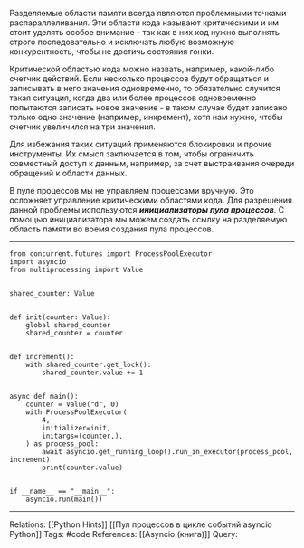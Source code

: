 Разделяемые области памяти всегда являются проблемными точками распараллеливания. Эти области кода называют критическими и им стоит уделять особое внимание - так как в них код нужно выполнять строго последовательно и исключать любую возможную конкурентность, чтобы не достичь состояния гонки. 

Критической областью кода можно назвать, например, какой-либо счетчик действий. Если несколько процессов будут обращаться и записывать в него значения одновременно, то обязательно случится такая ситуация, когда два или более процессов одновременно попытаются записать новое значение - в таком случае будет записано только одно значение (например, инкремент), хотя нам нужно, чтобы счетчик увеличился на три значения. 

Для избежания таких ситуаций применяются блокировки и прочие инструменты. Их смысл заключается в том, чтобы ограничить совместный доступ к данным, например, за счет выстраивания очереди обращений к области данных. 

В пуле процессов мы не управляем процессами вручную. Это осложняет управление критическими областями кода. Для разрешения данной проблемы используются ***инициализаторы пула процессов***. С помощью инициализатора мы можем создать ссылку на разделяемую область памяти во время создания пула процессов. 

___
```
from concurrent.futures import ProcessPoolExecutor
import asyncio
from multiprocessing import Value


shared_counter: Value


def init(counter: Value):
    global shared_counter
    shared_counter = counter


def increment():
    with shared_counter.get_lock():
        shared_counter.value += 1


async def main():
    counter = Value("d", 0)
    with ProcessPoolExecutor(
        4,
        initializer=init,
        initargs=(counter,),
    ) as process_pool:
        await asyncio.get_running_loop().run_in_executor(process_pool, increment)
        print(counter.value)


if __name__ == "__main__":
    asyncio.run(main())

```
___

Relations: [[Python Hints]] [[Пул процессов в цикле событий asyncio Python]]
Tags: #code
References: [[Asyncio (книга)]] 
Query: 